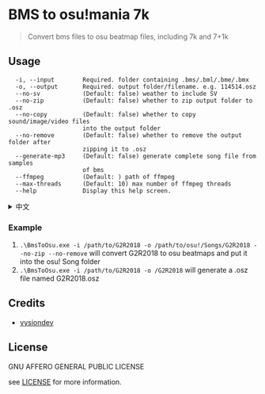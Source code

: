 # BMS to osu!mania 7k

> Convert bms files to osu beatmap files, including 7k and 7+1k

## Usage

```
  -i, --input        Required. folder containing .bms/.bml/.bme/.bmx
  -o, --output       Required. output folder/filename. e.g. 114514.osz
  --no-sv            (Default: false) weather to include SV
  --no-zip           (Default: false) whether to zip output folder to .osz
  --no-copy          (Default: false) whether to copy sound/image/video files
                     into the output folder
  --no-remove        (Default: false) whether to remove the output folder after
                     zipping it to .osz
  --generate-mp3     (Default: false) generate complete song file from samples
                     of bms
  --ffmpeg           (Default: ) path of ffmpeg
  --max-threads      (Default: 10) max number of ffmpeg threads
  --help             Display this help screen.
```

<details>

<summary>
中文
</summary>

```
  -i, --input       Required. 输入文件夹，可以解析的文件包括 .bms/.bml/.bme/.bmx
  -o, --output      Required. 输出文件夹/文件名
  --no-sv           是否包含 SV（即是否包含变速），默认包含
  --no-zip          是否将输出文件夹压缩成 .osz，默认压缩
  --no-copy         是否将 bms 谱面中的 声音/bga/图片 文件复制到输出文件夹，默认复制
  --no-remove       是否在将输出文件夹压缩成 .osz 后删除输出文件夹，默认删除
  --generate-mp3    是否从 bms 的采样中生成完整 mp3 文件，默认不生成（需要有 ffmpeg）
  --ffmpeg          ffmpeg 可执行文件的路径，默认会在 PATH 中找
  --max-threads     ffmpeg 的最大调用线程数，默认 10（过大会导致在上下文切换中浪费大量的时间）
  --help            展示帮助信息（但是英文）
```
</details>


### Example

1. `.\BmsToOsu.exe -i /path/to/G2R2018 -o /path/to/osu!/Songs/G2R2018 --no-zip --no-remove` will convert G2R2018 to osu beatmaps and put it into the osu! Song folder 
2. `.\BmsToOsu.exe -i /path/to/G2R2018 -o /G2R2018` will generate a .osz file named G2R2018.osz

## Credits

- [vysiondev](https://github.com/vysiondev)

## License

GNU AFFERO GENERAL PUBLIC LICENSE

see [LICENSE](./LICENSE) for more information.
